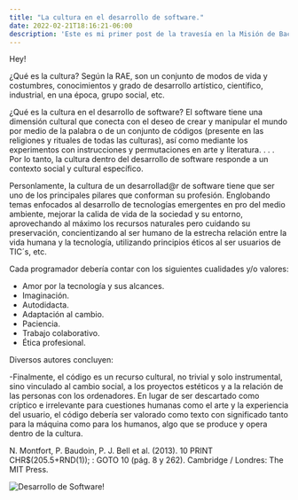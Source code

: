 ```yaml
---
title: "La cultura en el desarrollo de software."
date: 2022-02-21T18:16:21-06:00
description: 'Este es mi primer post de la travesía en la Misión de Backend con Node JS de Launch X.'
---
```


Hey!

¿Qué es la cultura?
Según la RAE, son un conjunto de modos de vida y costumbres, conocimientos y grado de desarrollo artístico, científico, industrial, en una época, grupo social, etc.

¿Qué es la cultura en el desarrollo de software?
El software tiene una dimensión cultural que conecta con el deseo de crear y manipular el mundo por medio de la palabra o de un conjunto de códigos (presente en las religiones y rituales de todas las culturas), así como mediante los experimentos con instrucciones y permutaciones en arte y literatura.
.
.
.
Por lo tanto, la cultura dentro del desarrollo de software responde a un contexto social y cultural específico. 


Personlamente, la cultura de un desarrollad@r de software tiene que ser uno de los principales pilares que conforman su profesión. Englobando temas enfocados al desarrollo de tecnologías emergentes en pro del medio ambiente, mejorar la calida de vida de la sociedad y su entorno, aprovechando al máximo los recursos naturales pero cuidando su preservación, concientizando al ser humano de la estrecha relación entre la vida humana y la tecnología, utilizando principios éticos al ser usuarios de   TIC´s, etc.

Cada programador debería contar con los siguientes cualidades y/o valores:

- Amor por la tecnología y sus alcances.
- Imaginación.
- Autodidacta.
- Adaptación al cambio.
- Paciencia.
- Trabajo colaborativo.
- Ética profesional.


Diversos autores concluyen: 

-Finalmente, el código es un recurso cultural, no trivial y solo instrumental, sino vinculado al cambio social, a los proyectos estéticos y a la relación de las personas con los ordenadores. En lugar de ser descartado como críptico e irrelevante para cuestiones humanas como el arte y la experiencia del usuario, el código debería ser valorado como texto con significado tanto para la máquina como para los humanos, algo que se produce y opera dentro de la cultura.

N. Montfort, P. Baudoin, P. J. Bell et al. (2013). 10 PRINT CHR$(205.5+RND(1)); : GOTO 10 (pág. 8 y 262). Cambridge / Londres: The MIT Press.


![Desarrollo de Software!](https://www.leydeconocimiento.org.ar/wp-content/uploads/2019/11/Ley-de-Promocion-del-Software.jpg)
